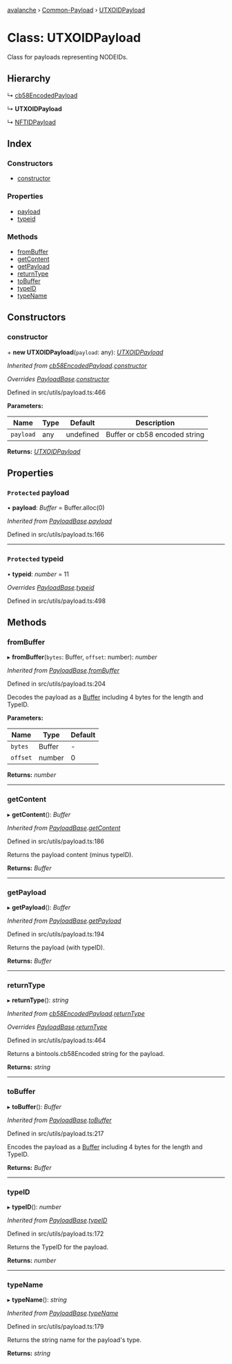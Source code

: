 [avalanche](../README.md) › [Common-Payload](../modules/common_payload.md) › [UTXOIDPayload](common_payload.utxoidpayload.md)

# Class: UTXOIDPayload

Class for payloads representing NODEIDs.

## Hierarchy

  ↳ [cb58EncodedPayload](common_payload.cb58encodedpayload.md)

  ↳ **UTXOIDPayload**

  ↳ [NFTIDPayload](common_payload.nftidpayload.md)

## Index

### Constructors

* [constructor](common_payload.utxoidpayload.md#constructor)

### Properties

* [payload](common_payload.utxoidpayload.md#protected-payload)
* [typeid](common_payload.utxoidpayload.md#protected-typeid)

### Methods

* [fromBuffer](common_payload.utxoidpayload.md#frombuffer)
* [getContent](common_payload.utxoidpayload.md#getcontent)
* [getPayload](common_payload.utxoidpayload.md#getpayload)
* [returnType](common_payload.utxoidpayload.md#returntype)
* [toBuffer](common_payload.utxoidpayload.md#tobuffer)
* [typeID](common_payload.utxoidpayload.md#typeid)
* [typeName](common_payload.utxoidpayload.md#typename)

## Constructors

###  constructor

\+ **new UTXOIDPayload**(`payload`: any): *[UTXOIDPayload](common_payload.utxoidpayload.md)*

*Inherited from [cb58EncodedPayload](common_payload.cb58encodedpayload.md).[constructor](common_payload.cb58encodedpayload.md#constructor)*

*Overrides [PayloadBase](common_payload.payloadbase.md).[constructor](common_payload.payloadbase.md#constructor)*

Defined in src/utils/payload.ts:466

**Parameters:**

Name | Type | Default | Description |
------ | ------ | ------ | ------ |
`payload` | any | undefined | Buffer or cb58 encoded string  |

**Returns:** *[UTXOIDPayload](common_payload.utxoidpayload.md)*

## Properties

### `Protected` payload

• **payload**: *Buffer* = Buffer.alloc(0)

*Inherited from [PayloadBase](common_payload.payloadbase.md).[payload](common_payload.payloadbase.md#protected-payload)*

Defined in src/utils/payload.ts:166

___

### `Protected` typeid

• **typeid**: *number* = 11

*Overrides [PayloadBase](common_payload.payloadbase.md).[typeid](common_payload.payloadbase.md#protected-typeid)*

Defined in src/utils/payload.ts:498

## Methods

###  fromBuffer

▸ **fromBuffer**(`bytes`: Buffer, `offset`: number): *number*

*Inherited from [PayloadBase](common_payload.payloadbase.md).[fromBuffer](common_payload.payloadbase.md#frombuffer)*

Defined in src/utils/payload.ts:204

Decodes the payload as a [Buffer](https://github.com/feross/buffer) including 4 bytes for the length and TypeID.

**Parameters:**

Name | Type | Default |
------ | ------ | ------ |
`bytes` | Buffer | - |
`offset` | number | 0 |

**Returns:** *number*

___

###  getContent

▸ **getContent**(): *Buffer*

*Inherited from [PayloadBase](common_payload.payloadbase.md).[getContent](common_payload.payloadbase.md#getcontent)*

Defined in src/utils/payload.ts:186

Returns the payload content (minus typeID).

**Returns:** *Buffer*

___

###  getPayload

▸ **getPayload**(): *Buffer*

*Inherited from [PayloadBase](common_payload.payloadbase.md).[getPayload](common_payload.payloadbase.md#getpayload)*

Defined in src/utils/payload.ts:194

Returns the payload (with typeID).

**Returns:** *Buffer*

___

###  returnType

▸ **returnType**(): *string*

*Inherited from [cb58EncodedPayload](common_payload.cb58encodedpayload.md).[returnType](common_payload.cb58encodedpayload.md#returntype)*

*Overrides [PayloadBase](common_payload.payloadbase.md).[returnType](common_payload.payloadbase.md#abstract-returntype)*

Defined in src/utils/payload.ts:464

Returns a bintools.cb58Encoded string for the payload.

**Returns:** *string*

___

###  toBuffer

▸ **toBuffer**(): *Buffer*

*Inherited from [PayloadBase](common_payload.payloadbase.md).[toBuffer](common_payload.payloadbase.md#tobuffer)*

Defined in src/utils/payload.ts:217

Encodes the payload as a [Buffer](https://github.com/feross/buffer) including 4 bytes for the length and TypeID.

**Returns:** *Buffer*

___

###  typeID

▸ **typeID**(): *number*

*Inherited from [PayloadBase](common_payload.payloadbase.md).[typeID](common_payload.payloadbase.md#typeid)*

Defined in src/utils/payload.ts:172

Returns the TypeID for the payload.

**Returns:** *number*

___

###  typeName

▸ **typeName**(): *string*

*Inherited from [PayloadBase](common_payload.payloadbase.md).[typeName](common_payload.payloadbase.md#typename)*

Defined in src/utils/payload.ts:179

Returns the string name for the payload's type.

**Returns:** *string*
